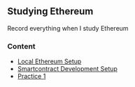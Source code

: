 ## Studying Ethereum
Record everything when I study Ethereum

### Content ###
- [Local Ethereum Setup](https://github.com/thieuan/blockchain/blob/master/eth/ethereum_setup.md)
- [Smartcontract Development Setup](https://github.com/thieuan/blockchain/blob/master/eth/smartcontract_setup.md)
- [Practice 1](https://github.com/thieuan/blockchain/blob/master/eth/practice/coding_challenge_1.md)
